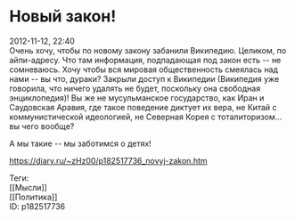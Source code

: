 Новый закон!
=============

   
 2012-11-12, 22:40   
  Очень хочу, чтобы по новому закону забанили Википедию. Целиком, по айпи-адресу. Что там информация, подпадающая под закон есть -- не сомневаюсь. Хочу чтобы вся мировая общественность смеялась над нами -- вы что, дураки? Закрыли доступ к Википедии (Википедия уже говорила, что ничего удалять не будет, поскольку она свободная энциклопедия)! Вы же не мусульманское государство, как Иран и Саудовская Аравия, где такое поведение диктует их вера, не Китай с коммунистической идеологией, не Северная Корея с тоталиторизом... вы чего вообще?   
   
 А мы такие -- мы заботимся о детях!   
    
 <https://diary.ru/~zHz00/p182517736_novyj-zakon.htm>   
   
 Теги:   
 [[Мысли]]   
 [[Политика]]   
 ID: p182517736